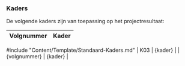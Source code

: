 ### Kaders

De volgende kaders zijn van toepassing op het projectresultaat:

| Volgnummer  | Kader |
|:-----|:----|
#include "Content/Template/Standaard-Kaders.md"
| K03 | {kader} |
| {volgnummer} | {kader} |

